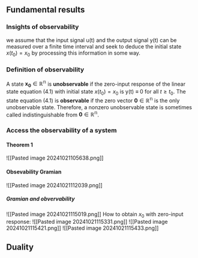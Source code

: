 ## Fundamental results
### Insights of observability
we assume that the input signal u(t) and the output signal y(t) can be measured over a finite time interval and seek to deduce the initial state $x(t_0) = x_0$ by processing this information in some way.

### Definition of observability
A state $\mathbf{x_0} ∈ \mathbb{R^n}$ is **unobservable** if the zero-input response of the linear state equation (4.1) with initial state $x(t_0) = x_0$ is y(t) ≡ 0 for all $t ≥ t_0$. The state equation (4.1) is **observable** if the zero vector $\mathbf{0} \in \mathbb{R^n}$ is the only unobservable state. Therefore, a nonzero unobservable state is sometimes called indistinguishable from $\mathbf{0} \in \mathbb{R^n}$.

### Access the observability of a system
#### Theorem 1
![[Pasted image 20241021105638.png]]

#### Obsevability Gramian
![[Pasted image 20241021112039.png]]
##### Gramian and obvervability
![[Pasted image 20241021115019.png]]
How to obtain $x_0$ with zero-input response:
![[Pasted image 20241021115331.png]]
![[Pasted image 20241021115421.png]]
![[Pasted image 20241021115433.png]]
## Duality

